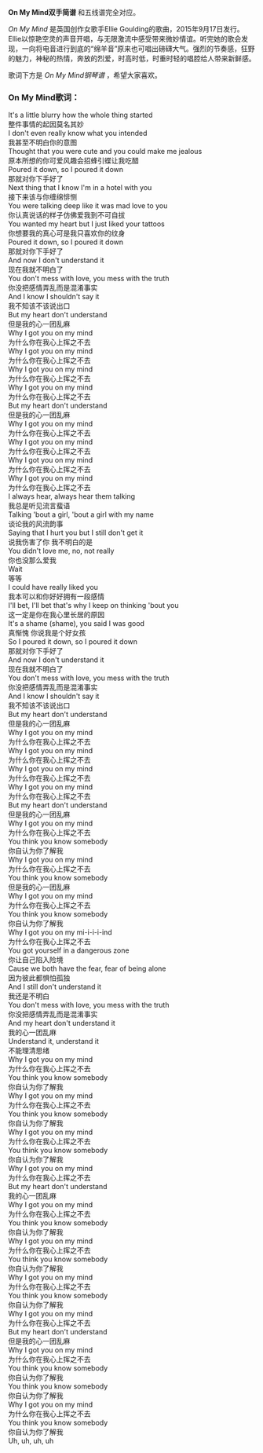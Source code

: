 

**On My Mind双手简谱** 和五线谱完全对应。

_On My Mind_ 是英国创作女歌手Ellie
Goulding的歌曲，2015年9月17日发行。Ellie以惊艳空灵的声音开唱，与无限激流中感受带来微妙情谊。听完她的歌会发现，一向将电音进行到底的“绵羊音”原来也可唱出磅礴大气。强烈的节奏感，狂野的魅力，神秘的热情，奔放的烈爱，时高时低，时重时轻的唱腔给人带来新鲜感。

歌词下方是 _On My Mind钢琴谱_ ，希望大家喜欢。

### On My Mind歌词：

It's a little blurry how the whole thing started  
整件事情的起因莫名其妙  
I don't even really know what you intended  
我甚至不明白你的意图  
Thought that you were cute and you could make me jealous  
原本所想的你可爱风趣会招蜂引蝶让我吃醋  
Poured it down, so I poured it down  
那就对你下手好了  
Next thing that I know I'm in a hotel with you  
接下来该与你缠绵悱恻  
You were talking deep like it was mad love to you  
你认真说话的样子仿佛爱我到不可自拔  
You wanted my heart but I just liked your tattoos  
你想要我的真心可是我只喜欢你的纹身  
Poured it down, so I poured it down  
那就对你下手好了  
And now I don't understand it  
现在我就不明白了  
You don't mess with love, you mess with the truth  
你没把感情弄乱而是混淆事实  
And I know I shouldn't say it  
我不知该不该说出口  
But my heart don't understand  
但是我的心一团乱麻  
Why I got you on my mind  
为什么你在我心上挥之不去  
Why I got you on my mind  
为什么你在我心上挥之不去  
Why I got you on my mind  
为什么你在我心上挥之不去  
Why I got you on my mind  
为什么你在我心上挥之不去  
But my heart don't understand  
但是我的心一团乱麻  
Why I got you on my mind  
为什么你在我心上挥之不去  
Why I got you on my mind  
为什么你在我心上挥之不去  
Why I got you on my mind  
为什么你在我心上挥之不去  
Why I got you on my mind  
为什么你在我心上挥之不去  
I always hear, always hear them talking  
我总是听见流言蜚语  
Talking 'bout a girl, 'bout a girl with my name  
谈论我的风流韵事  
Saying that I hurt you but I still don't get it  
说我伤害了你 我不明白的是  
You didn't love me, no, not really  
你也没那么爱我  
Wait  
等等  
I could have really liked you  
我本可以和你好好拥有一段感情  
I'll bet, I'll bet that's why I keep on thinking 'bout you  
这一定是你在我心里长居的原因  
It's a shame (shame), you said I was good  
真惭愧 你说我是个好女孩  
So I poured it down, so I poured it down  
那就对你下手好了  
And now I don't understand it  
现在我就不明白了  
You don't mess with love, you mess with the truth  
你没把感情弄乱而是混淆事实  
And I know I shouldn't say it  
我不知该不该说出口  
But my heart don't understand  
但是我的心一团乱麻  
Why I got you on my mind  
为什么你在我心上挥之不去  
Why I got you on my mind  
为什么你在我心上挥之不去  
Why I got you on my mind  
为什么你在我心上挥之不去  
Why I got you on my mind  
为什么你在我心上挥之不去  
But my heart don't understand  
但是我的心一团乱麻  
Why I got you on my mind  
为什么你在我心上挥之不去  
You think you know somebody  
你自认为你了解我  
Why I got you on my mind  
为什么你在我心上挥之不去  
You think you know somebody  
但是我的心一团乱麻  
Why I got you on my mind  
为什么你在我心上挥之不去  
You think you know somebody  
你自认为你了解我  
Why I got you on my mi-i-i-i-ind  
为什么你在我心上挥之不去  
You got yourself in a dangerous zone  
你让自己陷入险境  
Cause we both have the fear, fear of being alone  
因为彼此都惧怕孤独  
And I still don't understand it  
我还是不明白  
You don't mess with love, you mess with the truth  
你没把感情弄乱而是混淆事实  
And my heart don't understand it  
我的心一团乱麻  
Understand it, understand it  
不能理清思绪  
Why I got you on my mind  
为什么你在我心上挥之不去  
You think you know somebody  
你自认为你了解我  
Why I got you on my mind  
为什么你在我心上挥之不去  
You think you know somebody  
你自认为你了解我  
Why I got you on my mind  
为什么你在我心上挥之不去  
You think you know somebody  
你自认为你了解我  
Why I got you on my mind  
为什么你在我心上挥之不去  
But my heart don't understand  
我的心一团乱麻  
Why I got you on my mind  
为什么你在我心上挥之不去  
You think you know somebody  
你自认为你了解我  
Why I got you on my mind  
为什么你在我心上挥之不去  
You think you know somebody  
你自认为你了解我  
Why I got you on my mind  
为什么你在我心上挥之不去  
You think you know somebody  
你自认为你了解我  
Why I got you on my mind  
为什么你在我心上挥之不去  
But my heart don't understand  
但是我的心一团乱麻  
Why I got you on my mind  
为什么你在我心上挥之不去  
You think you know somebody  
你自认为你了解我  
You think you know somebody  
你自认为你了解我  
Why I got you on my mind  
为什么你在我心上挥之不去  
You think you know somebody  
你自认为你了解我  
Uh, uh, uh, uh

